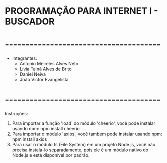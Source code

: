# PROGRAMAÇÃO PARA INTERNET I - BUSCADOR

# --------------------------------------
- Integrantes:
    - Antonio Meireles Alves Neto
    - Lívia Tainá Alves de Brito
    - Daniel Neiva
    - João Victor Evangelista
# --------------------------------------
Instruções:
1. Para importar a função 'load' do módulo 'cheerio', você pode instalar usando npm:
   npm install cheerio
2. Para importar o módulo 'axios', você tambem pode instalar usando npm:
   npm install axios
3. Para usar o módulo fs (File System) em um projeto Node.js, você não precisa instalá-lo separadamente, pois ele é um módulo nativo do Node.js e está disponível por padrão.


